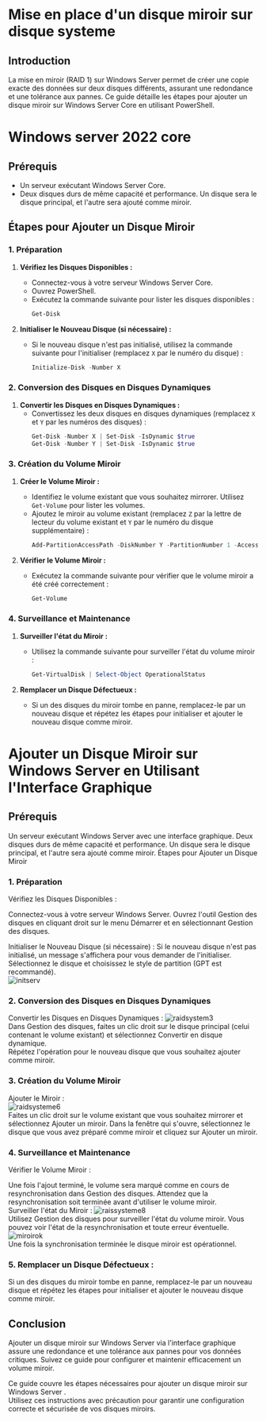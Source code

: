 # Mise en place d'un disque miroir sur disque systeme

## Introduction 

La mise en miroir (RAID 1) sur Windows Server permet de créer une copie exacte des données sur deux disques différents, assurant une redondance et une tolérance aux pannes. Ce guide détaille les étapes pour ajouter un disque miroir sur Windows Server Core en utilisant PowerShell.
# Windows server 2022 core
## Prérequis

- Un serveur exécutant Windows Server Core.
- Deux disques durs de même capacité et performance. Un disque sera le disque principal, et l'autre sera ajouté comme miroir.

## Étapes pour Ajouter un Disque Miroir

### 1. Préparation

1. **Vérifiez les Disques Disponibles :**
   - Connectez-vous à votre serveur Windows Server Core.
   - Ouvrez PowerShell.
   - Exécutez la commande suivante pour lister les disques disponibles :
     ```powershell
     Get-Disk
     ```

2. **Initialiser le Nouveau Disque (si nécessaire) :**
   - Si le nouveau disque n'est pas initialisé, utilisez la commande suivante pour l'initialiser (remplacez `X` par le numéro du disque) :
     ```powershell
     Initialize-Disk -Number X
     ```

### 2. Conversion des Disques en Disques Dynamiques

1. **Convertir les Disques en Disques Dynamiques :**
   - Convertissez les deux disques en disques dynamiques (remplacez `X` et `Y` par les numéros des disques) :
     ```powershell
     Get-Disk -Number X | Set-Disk -IsDynamic $true
     Get-Disk -Number Y | Set-Disk -IsDynamic $true
     ```

### 3. Création du Volume Miroir

1. **Créer le Volume Miroir :**
   - Identifiez le volume existant que vous souhaitez mirrorer. Utilisez `Get-Volume` pour lister les volumes.
   - Ajoutez le miroir au volume existant (remplacez `Z` par la lettre de lecteur du volume existant et `Y` par le numéro du disque supplémentaire) :
     ```powershell
     Add-PartitionAccessPath -DiskNumber Y -PartitionNumber 1 -AccessPath "E:\" -Mbr
     ```

2. **Vérifier le Volume Miroir :**
   - Exécutez la commande suivante pour vérifier que le volume miroir a été créé correctement :
     ```powershell
     Get-Volume
     ```

### 4. Surveillance et Maintenance

1. **Surveiller l'état du Miroir :**
   - Utilisez la commande suivante pour surveiller l'état du volume miroir :
     ```powershell
     Get-VirtualDisk | Select-Object OperationalStatus
     ```

2. **Remplacer un Disque Défectueux :**
   - Si un des disques du miroir tombe en panne, remplacez-le par un nouveau disque et répétez les étapes pour initialiser et ajouter le nouveau disque comme miroir.


# Ajouter un Disque Miroir sur Windows Server en Utilisant l'Interface Graphique

## Prérequis
Un serveur exécutant Windows Server avec une interface graphique.
Deux disques durs de même capacité et performance. Un disque sera le disque principal, et l'autre sera ajouté comme miroir.
Étapes pour Ajouter un Disque Miroir
### 1. Préparation
Vérifiez les Disques Disponibles :

Connectez-vous à votre serveur Windows Server.
Ouvrez l'outil Gestion des disques en cliquant droit sur le menu Démarrer et en sélectionnant Gestion des disques.

Initialiser le Nouveau Disque (si nécessaire) :
Si le nouveau disque n'est pas initialisé, un message s'affichera pour vous demander de l'initialiser.
Sélectionnez le disque et choisissez le style de partition (GPT est recommandé).  
![initserv]()  

### 2. Conversion des Disques en Disques Dynamiques  
Convertir les Disques en Disques Dynamiques :
![raidsystem3]()  
Dans Gestion des disques, faites un clic droit sur le disque principal (celui contenant le volume existant) et sélectionnez Convertir en disque dynamique.  
Répétez l'opération pour le nouveau disque que vous souhaitez ajouter comme miroir.  

### 3. Création du Volume Miroir
Ajouter le Miroir :  
![raidsysteme6]()  
Faites un clic droit sur le volume existant que vous souhaitez mirrorer et sélectionnez Ajouter un miroir.
Dans la fenêtre qui s'ouvre, sélectionnez le disque que vous avez préparé comme miroir et cliquez sur Ajouter un miroir.  

### 4. Surveillance et Maintenance
Vérifier le Volume Miroir :

Une fois l'ajout terminé, le volume sera marqué comme en cours de resynchronisation dans Gestion des disques.
Attendez que la resynchronisation soit terminée avant d'utiliser le volume miroir.  
Surveiller l'état du Miroir :
![raissysteme8]()  
Utilisez Gestion des disques pour surveiller l'état du volume miroir. Vous pouvez voir l'état de la resynchronisation et toute erreur éventuelle.  
![miroirok]()  
Une fois la synchronisation terminée le disque miroir est opérationnel.  

### 5. Remplacer un Disque Défectueux :

Si un des disques du miroir tombe en panne, remplacez-le par un nouveau disque et répétez les étapes pour initialiser et ajouter le nouveau disque comme miroir.  

## Conclusion
Ajouter un disque miroir sur Windows Server via l'interface graphique assure une redondance et une tolérance aux pannes pour vos données critiques. Suivez ce guide pour configurer et maintenir efficacement un volume miroir.

Ce guide couvre les étapes nécessaires pour ajouter un disque miroir sur Windows Server .  
Utilisez ces instructions avec précaution pour garantir une configuration correcte et sécurisée de vos disques miroirs.





